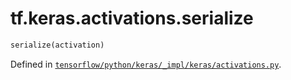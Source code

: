 <div itemscope itemtype="http://developers.google.com/ReferenceObject">
<meta itemprop="name" content="tf.keras.activations.serialize" />
</div>

# tf.keras.activations.serialize

``` python
serialize(activation)
```



Defined in [`tensorflow/python/keras/_impl/keras/activations.py`](https://www.tensorflow.org/code/tensorflow/python/keras/_impl/keras/activations.py).

